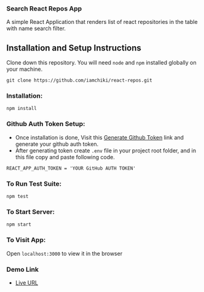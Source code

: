 ### Search React Repos App

A simple React Application that renders list of react repositories in the table with name search filter.

## Installation and Setup Instructions

Clone down this repository. You will need `node` and `npm` installed globally on your machine.

`git clone https://github.com/iamchiki/react-repos.git`

### Installation:

`npm install`

### Github Auth Token Setup:

- Once installation is done, Visit this [Generate Github Token](https://github.com/settings/tokens) link and generate your github auth token.
- After generating token create `.env` file in your project root folder, and in this file copy and paste following code.

```
REACT_APP_AUTH_TOKEN = 'YOUR GitHub AUTH TOKEN'
```

### To Run Test Suite:

`npm test`

### To Start Server:

`npm start`

### To Visit App:

Open `localhost:3000` to view it in the browser

### Demo Link

- [Live URL](https://react-github-repos.netlify.app/)
